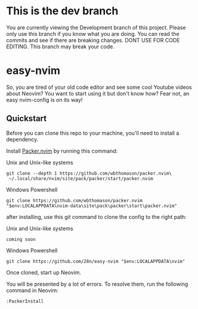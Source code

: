 # This is the dev branch

You are currently viewing the Development branch of this project. Please only use this branch if you know what you are doing. You can read the commits and see if there are breaking changes. DONT USE FOR CODE EDITING. This branch may break your code.

# easy-nvim

So, you are tired of your old code editor and see some cool Youtube videos about Neovim? You want to start using it but don't know how? Fear not, an easy nvim-config is on its way!

## Quickstart

Before you can clone this repo to your machine, you'll need to install a dependency.

Install [Packer.nvim](https://github.com/wbthomason/packer.nvim) by running this command:

Unix and Unix-like systems
```
git clone --depth 1 https://github.com/wbthomason/packer.nvim\
 ~/.local/share/nvim/site/pack/packer/start/packer.nvim
```

Windows Powershell
```
git clone https://github.com/wbthomason/packer.nvim "$env:LOCALAPPDATA\nvim-data\site\pack\packer\start\packer.nvim"
```

after installing, use this git command to clone the config to the right path:

Unix and Unix-like systems
```
coming soon
```

Windows Powershell
```
git clone https://github.com/28n/easy-nvim "$env:LOCALAPPDATA\nvim"
```

Once cloned, start up Neovim.

You will be presented by a lot of errors. To resolve them, run the following command in Neovim:

```
:PackerInstall
```

